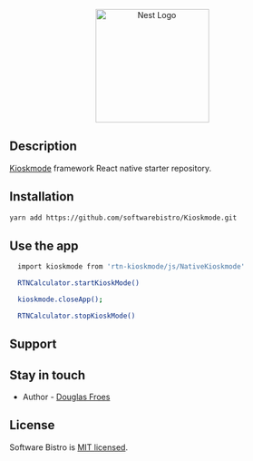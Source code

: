<p align="center">
  <a href="http://nestjs.com/" target="blank"><img src="https://avatars.githubusercontent.com/u/66649275?s=400&u=13451b2fdf98f8283b669700e078f78ddf2c1812&v=4" width="200" alt="Nest Logo" /></a>
</p>


## Description

[Kioskmode](https://github.com/softwarebistro/Kioskmode) framework React native starter repository.

## Installation

```bash
yarn add https://github.com/softwarebistro/Kioskmode.git
```

## Use the app


```bash
  import kioskmode from 'rtn-kioskmode/js/NativeKioskmode'
```

```bash
  RTNCalculator.startKioskMode()
```

```bash
  kioskmode.closeApp();
```

```bash
  RTNCalculator.stopKioskMode()
```




## Support

<!-- Nest is an MIT-licensed open source project. It can grow thanks to the sponsors and support by the amazing backers. If you'd like to join them, please [read more here](https://docs.nestjs.com/support). -->

## Stay in touch

 - Author - [Douglas Froes](https://github.com/DouglasFroes)
<!--
- Website - [https://nestjs.com](https://nestjs.com/)
- Twitter - [@nestframework](https://twitter.com/nestframework) -->

## License

Software Bistro is [MIT licensed](LICENSE).

